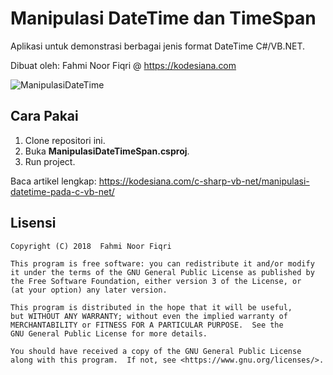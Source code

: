 # Manipulasi DateTime dan TimeSpan

Aplikasi untuk demonstrasi berbagai jenis format DateTime C#/VB.NET.

Dibuat oleh: Fahmi Noor Fiqri @ https://kodesiana.com

![ManipulasiDateTime](https://kodesiana.com/wp-content/uploads/gdwpm_images/1Q-5W3aB3yblb3NMonPUTpM66SZAJ4HqL/demo-format-datetime.png)

## Cara Pakai

1. Clone repositori ini.
2. Buka **ManipulasiDateTimeSpan.csproj**.
3. Run project.

Baca artikel lengkap: https://kodesiana.com/c-sharp-vb-net/manipulasi-datetime-pada-c-vb-net/

## Lisensi

```
Copyright (C) 2018  Fahmi Noor Fiqri

This program is free software: you can redistribute it and/or modify
it under the terms of the GNU General Public License as published by
the Free Software Foundation, either version 3 of the License, or
(at your option) any later version.

This program is distributed in the hope that it will be useful,
but WITHOUT ANY WARRANTY; without even the implied warranty of
MERCHANTABILITY or FITNESS FOR A PARTICULAR PURPOSE.  See the
GNU General Public License for more details.

You should have received a copy of the GNU General Public License
along with this program.  If not, see <https://www.gnu.org/licenses/>.
```
